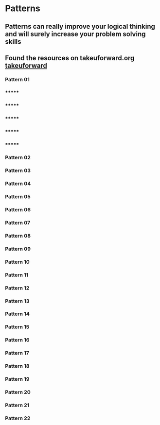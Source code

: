 # Patterns 
## Patterns can really improve your logical thinking and will surely increase your problem solving skills 

## Found the resources on takeuforward.org [takeuforward](https://takeuforward.org)

### Pattern 01 
###  *****
###  *****
###  *****
###  *****
###  *****
### Pattern 02
### Pattern 03 
### Pattern 04
### Pattern 05
### Pattern 06
### Pattern 07 
### Pattern 08
### Pattern 09
### Pattern 10
### Pattern 11 
### Pattern 12
### Pattern 13 
### Pattern 14
### Pattern 15
### Pattern 16
### Pattern 17 
### Pattern 18
### Pattern 19
### Pattern 20
### Pattern 21
### Pattern 22
